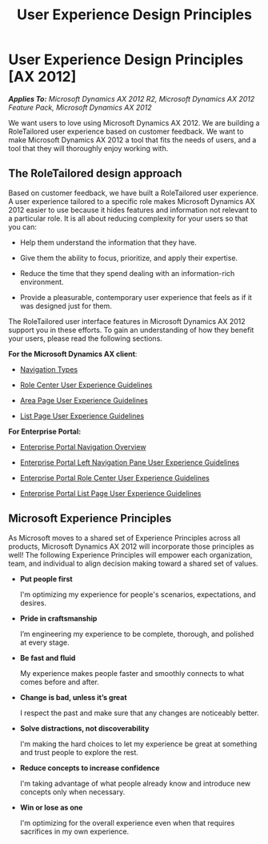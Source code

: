﻿---
title: User Experience Design Principles
TOCTitle: Design Principles
ms:assetid: d6951d51-4223-4ce9-be3d-c52cd8215bbf
ms:mtpsurl: https://msdn.microsoft.com/en-us/library/Gg886609(v=AX.60)
ms:contentKeyID: 35267973
ms.date: 11/07/2012
mtps_version: v=AX.60
f1_keywords:
- UI
- UX
- User interface
---

# User Experience Design Principles [AX 2012]


_**Applies To:** Microsoft Dynamics AX 2012 R2, Microsoft Dynamics AX 2012 Feature Pack, Microsoft Dynamics AX 2012_

We want users to love using Microsoft Dynamics AX 2012. We are building a RoleTailored user experience based on customer feedback. We want to make Microsoft Dynamics AX 2012 a tool that fits the needs of users, and a tool that they will thoroughly enjoy working with.

## The RoleTailored design approach

Based on customer feedback, we have built a RoleTailored user experience. A user experience tailored to a specific role makes Microsoft Dynamics AX 2012 easier to use because it hides features and information not relevant to a particular role. It is all about reducing complexity for your users so that you can:

  - Help them understand the information that they have.

  - Give them the ability to focus, prioritize, and apply their expertise.

  - Reduce the time that they spend dealing with an information-rich environment.

  - Provide a pleasurable, contemporary user experience that feels as if it was designed just for them.

The RoleTailored user interface features in Microsoft Dynamics AX 2012 support you in these efforts. To gain an understanding of how they benefit your users, please read the following sections.

**For the Microsoft Dynamics AX client**:

  - [Navigation Types](navigation-types.md)

  - [Role Center User Experience Guidelines](role-center-user-experience-guidelines.md)

  - [Area Page User Experience Guidelines](area-page-user-experience-guidelines.md)

  - [List Page User Experience Guidelines](list-page-user-experience-guidelines.md)

**For Enterprise Portal:**

  - [Enterprise Portal Navigation Overview](enterprise-portal-navigation-overview.md)

  - [Enterprise Portal Left Navigation Pane User Experience Guidelines](enterprise-portal-left-navigation-pane-user-experience-guidelines.md)

  - [Enterprise Portal Role Center User Experience Guidelines](enterprise-portal-role-center-user-experience-guidelines.md)

  - [Enterprise Portal List Page User Experience Guidelines](enterprise-portal-list-page-user-experience-guidelines.md)

## Microsoft Experience Principles

As Microsoft moves to a shared set of Experience Principles across all products, Microsoft Dynamics AX 2012 will incorporate those principles as well\! The following Experience Principles will empower each organization, team, and individual to align decision making toward a shared set of values.

  - **Put people first**
    
    I'm optimizing my experience for people's scenarios, expectations, and desires.

  - **Pride in craftsmanship**
    
    I’m engineering my experience to be complete, thorough, and polished at every stage.

  - **Be fast and fluid**
    
    My experience makes people faster and smoothly connects to what comes before and after.

  - **Change is bad, unless it’s great**
    
    I respect the past and make sure that any changes are noticeably better.

  - **Solve distractions, not discoverability**
    
    I'm making the hard choices to let my experience be great at something and trust people to explore the rest.

  - **Reduce concepts to increase confidence**
    
    I'm taking advantage of what people already know and introduce new concepts only when necessary.

  - **Win or lose as one**
    
    I'm optimizing for the overall experience even when that requires sacrifices in my own experience.

